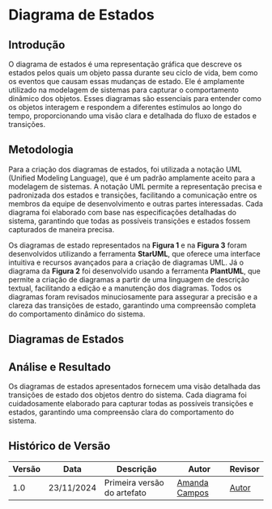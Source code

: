 # Diagrama de Estados

## Introdução

O diagrama de estados é uma representação gráfica que descreve os estados pelos quais um objeto passa durante seu ciclo de vida, bem como os eventos que causam essas mudanças de estado. Ele é amplamente utilizado na modelagem de sistemas para capturar o comportamento dinâmico dos objetos. Esses diagramas são essenciais para entender como os objetos interagem e respondem a diferentes estímulos ao longo do tempo, proporcionando uma visão clara e detalhada do fluxo de estados e transições.

## Metodologia

Para a criação dos diagramas de estados, foi utilizada a notação UML (Unified Modeling Language), que é um padrão amplamente aceito para a modelagem de sistemas. A notação UML permite a representação precisa e padronizada dos estados e transições, facilitando a comunicação entre os membros da equipe de desenvolvimento e outras partes interessadas. Cada diagrama foi elaborado com base nas especificações detalhadas do sistema, garantindo que todas as possíveis transições e estados fossem capturados de maneira precisa.

Os diagramas de estado representados na **Figura 1** e na **Figura 3** foram desenvolvidos utilizando a ferramenta **StarUML**, que oferece uma interface intuitiva e recursos avançados para a criação de diagramas UML. Já o diagrama da **Figura 2** foi desenvolvido usando a ferramenta **PlantUML**, que permite a criação de diagramas a partir de uma linguagem de descrição textual, facilitando a edição e a manutenção dos diagramas. Todos os diagramas foram revisados minuciosamente para assegurar a precisão e a clareza das transições de estado, garantindo uma compreensão completa do comportamento dinâmico do sistema.

## Diagramas de Estados


## Análise e Resultado

Os diagramas de estados apresentados fornecem uma visão detalhada das transições de estado dos objetos dentro do sistema. Cada diagrama foi cuidadosamente elaborado para capturar todas as possíveis transições e estados, garantindo uma compreensão clara do comportamento do sistema.

## Histórico de Versão

| Versão | Data       | Descrição                                      | Autor               | Revisor               |
|--------|------------|------------------------------------------------|---------------------|-----------------------|
| 1.0    | 23/11/2024 | Primeira versão do artefato                    | [Amanda Campos](https://github.com/acamposs) | [Autor](https://github.com/autor) |